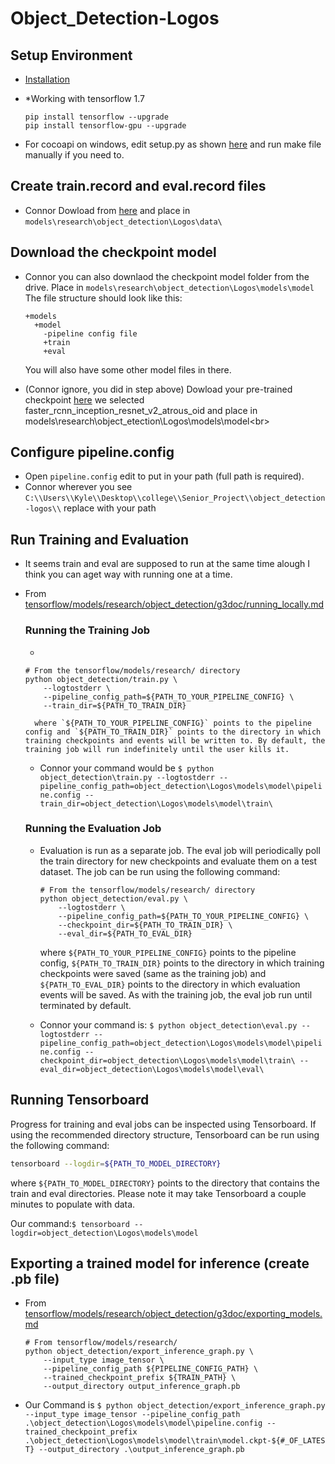 # Object_Detection-Logos

## Setup Environment
* <a href='https://github.com/tensorflow/models/blob/master/research/object_detection/g3doc/installation.md'>Installation</a><br>
*  \*Working with tensorflow 1.7

	```
	pip install tensorflow --upgrade
	pip install tensorflow-gpu --upgrade
	```

* For cocoapi on windows, edit setup.py as shown <a href='https://github.com/cocodataset/cocoapi/compare/master...willyd:windows?expand=1'>here</a> and run make file manually if you need to.

## Create train.record and eval.record files
* Connor Dowload from <a href='https://drive.google.com/drive/u/1/folders/11HkDmKfCwm-H8lBktsSFNaZXsEc5cNqt'>here</a> and place in ```models\research\object_detection\Logos\data\```<br>

## Download the checkpoint model
* Connor you can also downlaod the checkpoint model folder from the drive. Place in ```models\research\object_detection\Logos\models\model```
The file structure should look like this:
	```
	+models
	  +model
	    -pipeline config file
	    +train
	    +eval
	```
	You will also have some other model files in there.

* (Connor ignore, you did in step above) Dowload your pre-trained checkpoint <a href='https://github.com/tensorflow/models/blob/master/research/object_detection/g3doc/detection_model_zoo.md'>here</a> we selected faster\_rcnn\_inception\_resnet\_v2\_atrous\_oid and place in models\research\object_etection\Logos\models\model\<br>

## Configure pipeline.config
* Open ```pipeline.config``` edit to put in your path (full path is required).
* Connor wherever you see ```C:\\Users\\Kyle\\Desktop\\college\\Senior_Project\\object_detection-logos\\``` replace with your path

## Run Training and Evaluation
* It seems train and eval are supposed to run at the same time alough I think you can aget way with running one at a time.

* From <a href='https://github.com/tensorflow/models/blob/master/research/object_detection/g3doc/running_locally.md'>tensorflow/models/research/object_detection/g3doc/running_locally.md</a><br>

	### Running the Training Job
	* 
	```
	# From the tensorflow/models/research/ directory
	python object_detection/train.py \
	    --logtostderr \
	    --pipeline_config_path=${PATH_TO_YOUR_PIPELINE_CONFIG} \
	    --train_dir=${PATH_TO_TRAIN_DIR}
	```
		where `${PATH_TO_YOUR_PIPELINE_CONFIG}` points to the pipeline config and `${PATH_TO_TRAIN_DIR}` points to the directory in which training checkpoints and events will be written to. By default, the training job will run indefinitely until the user kills it.

	* Connor your command would be ```$ python object_detection\train.py --logtostderr --pipeline_config_path=object_detection\Logos\models\model\pipeline.config --train_dir=object_detection\Logos\models\model\train\```

	### Running the Evaluation Job

	* Evaluation is run as a separate job. The eval job will periodically poll the train directory for new checkpoints and evaluate them on a test dataset. The job can be run using the following command:

		```
		# From the tensorflow/models/research/ directory
		python object_detection/eval.py \
		    --logtostderr \
		    --pipeline_config_path=${PATH_TO_YOUR_PIPELINE_CONFIG} \
		    --checkpoint_dir=${PATH_TO_TRAIN_DIR} \
		    --eval_dir=${PATH_TO_EVAL_DIR}
		```

		where `${PATH_TO_YOUR_PIPELINE_CONFIG}` points to the pipeline config, `${PATH_TO_TRAIN_DIR}` points to the directory in which training checkpoints were saved (same as the training job) and `${PATH_TO_EVAL_DIR}` points to the directory in which evaluation events will be saved. As with the training job, the eval job run until terminated by default.

	* Connor your command is: ```$ python object_detection\eval.py --logtostderr --pipeline_config_path=object_detection\Logos\models\model\pipeline.config --checkpoint_dir=object_detection\Logos\models\model\train\ --eval_dir=object_detection\Logos\models\model\eval\```

## Running Tensorboard

Progress for training and eval jobs can be inspected using Tensorboard. If
using the recommended directory structure, Tensorboard can be run using the
following command:

```bash
tensorboard --logdir=${PATH_TO_MODEL_DIRECTORY}
```

where `${PATH_TO_MODEL_DIRECTORY}` points to the directory that contains the
train and eval directories. Please note it may take Tensorboard a couple minutes to populate with data.

Our command:```$ tensorboard --logdir=object_detection\Logos\models\model```

## Exporting a trained model for inference (create .pb file)

* From <a href='https://github.com/tensorflow/models/blob/master/research/object_detection/g3doc/exporting_models.md'>tensorflow/models/research/object_detection/g3doc/exporting_models.md</a><br>


	```
	# From tensorflow/models/research/
	python object_detection/export_inference_graph.py \
	    --input_type image_tensor \
	    --pipeline_config_path ${PIPELINE_CONFIG_PATH} \
	    --trained_checkpoint_prefix ${TRAIN_PATH} \
	    --output_directory output_inference_graph.pb
	```

* Our Command is 
```$ python object_detection/export_inference_graph.py --input_type image_tensor --pipeline_config_path .\object_detection\Logos\models\model\pipeline.config --trained_checkpoint_prefix .\object_detection\Logos\models\model\train\model.ckpt-${#_OF_LATEST} --output_directory .\output_inference_graph.pb```